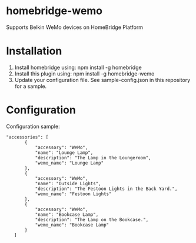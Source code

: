 # homebridge-wemo

Supports Belkin WeMo devices on HomeBridge Platform

# Installation

1. Install homebridge using: npm install -g homebridge
2. Install this plugin using: npm install -g homebridge-wemo
3. Update your configuration file. See sample-config.json in this repository for a sample. 

# Configuration

Configuration sample:

 ```
"accessories": [
        {
            "accessory": "WeMo",
            "name": "Lounge Lamp",
            "description": "The Lamp in the Loungeroom",
            "wemo_name": "Lounge Lamp"
        },
        {
            "accessory": "WeMo",
            "name": "Outside Lights",
            "description": "The Festoon Lights in the Back Yard.",
            "wemo_name": "Festoon Lights"
        },
        {
            "accessory": "WeMo",
            "name": "Bookcase Lamp",
            "description": "The Lamp on the Bookcase.",
            "wemo_name": "Bookcase Lamp"
        }
    ]

```
